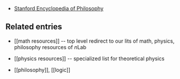 
* [Stanford Encyclopedia of Philosophy](http://plato.stanford.edu)


## Related entries 

* [[math resources]] -- top level redirect to our lits of math, physics, philosophy resources of $n$Lab

* [[physics resources]] -- specialized list for theoretical physics

* [[philosophy]], [[logic]]
